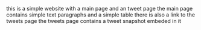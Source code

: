 this is a simple website with a main page and an tweet page
the main page contains simple text paragraphs and a simple table
there is also a link to the tweets page
the tweets page contains a tweet snapshot embeded in it
